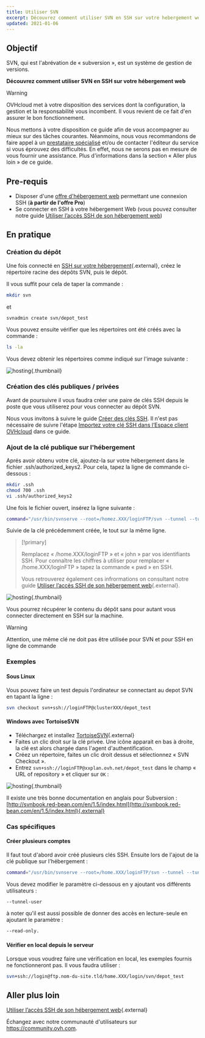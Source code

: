 ```yaml
---
title: Utiliser SVN
excerpt: Découvrez comment utiliser SVN en SSH sur votre hebergement web
updated: 2021-01-06
---
```


## Objectif

SVN, qui est l'abrévation de « subversion », est un système de gestion de versions. 

**Découvrez comment utiliser SVN en SSH sur votre hébergement web**

> [!warning]
>
> OVHcloud met à votre disposition des services dont la configuration, la gestion et la responsabilité vous incombent. Il vous revient de ce fait d'en assurer le bon fonctionnement.
> 
> Nous mettons à votre disposition ce guide afin de vous accompagner au mieux sur des tâches courantes. Néanmoins, nous vous recommandons de faire appel à un [prestataire spécialisé](https://partner.ovhcloud.com/fr/directory/) et/ou de contacter l'éditeur du service si vous éprouvez des difficultés. En effet, nous ne serons pas en mesure de vous fournir une assistance. Plus d'informations dans la section « Aller plus loin » de ce guide.
> 

## Pre-requis

- Disposer d'une [offre d'hébergement web](https://www.ovhcloud.com/fr/web-hosting/) permettant une connexion SSH (**à partir de l'offre Pro**)
- Se connecter en SSH à votre hébergement Web (vous pouvez consulter notre guide [Utiliser l’accès SSH de son hébergement web](/pages/web_cloud/web_hosting/ssh_on_webhosting))

## En pratique

### Création du dépôt

Une fois connecté en [SSH sur votre hébergement](/pages/web_cloud/web_hosting/ssh_on_webhosting){.external}, créez le répertoire racine des dépôts SVN, puis le dépôt.

Il vous suffit pour cela de taper la commande :

```bash
mkdir svn
```

et

```bash
svnadmin create svn/depot_test
```

Vous pouvez ensuite vérifier que les répertoires ont été créés avec la commande :

```bash
ls -la
```

Vous devez obtenir les répertoires comme indiqué sur l'image suivante :

![hosting](images/3078.png){.thumbnail}

### Création des clés publiques / privées

Avant de poursuivre il vous faudra créer une paire de clés SSH depuis le poste que vous utiliserez pour vous connecter au dépôt SVN.

Nous vous invitons à suivre le guide [Créer des clés SSH](/pages/public_cloud/compute/public-cloud-first-steps#etape-1-creer-des-cles-ssh). Il n'est pas nécessaire de suivre l'étape [Importez votre clé SSH dans l’Espace client OVHcloud](/pages/public_cloud/compute/public-cloud-first-steps#etape-1-creer-des-cles-ssh/#importez-votre-cle-ssh-dans-lespace-client-ovhcloud) dans ce guide.

### Ajout de la clé publique sur l'hébergement

Aprés avoir obtenu votre clé, ajoutez-la sur votre hébergement dans le fichier .ssh/authorized_keys2. Pour cela, tapez la ligne de commande ci-dessous :

```bash
mkdir .ssh
chmod 700 .ssh
vi .ssh/authorized_keys2
```

Une fois le fichier ouvert, insérez la ligne suivante :

```bash
command="/usr/bin/svnserve --root=/homez.XXX/loginFTP/svn --tunnel --tunnel-user=john",no-port-forwarding,no-agent-forwarding,no-X11-forwarding,no-pty
```

Suivie de la clé précédemment créée, le tout sur la même ligne.

> [!primary]
>
> Remplacez « /home.XXX/loginFTP » et « john » par vos identifiants SSH. 
> Pour connaître les chiffres à utiliser pour remplacer « /home.XXX/loginFTP »  tapez la commande « pwd » en SSH.
>
> Vous retrouverez également ces infrormations on consultant notre guide [Utiliser l’accès SSH de son hébergement web](/pages/web_cloud/web_hosting/ssh_on_webhosting){.external}.
> 

![hosting](images/3080.png){.thumbnail}

Vous pourrez récupérer le contenu du dépôt sans pour autant vous connecter directement en SSH sur la machine.

> [!warning]
>
> Attention, une même clé ne doit pas être utilisée pour SVN et pour SSH en
> ligne de commande
> 

### Exemples

#### Sous Linux

Vous pouvez faire un test depuis l'ordinateur se connectant au depot SVN en tapant la ligne :

```bash
svn checkout svn+ssh://loginFTP@clusterXXX/depot_test
```

#### Windows avec TortoiseSVN

- Téléchargez et installez [TortoiseSVN](https://tortoisesvn.net/downloads.html){.external}
- Faites un clic droit sur la clé privée. Une icône apparait en bas à droite, la clé est alors chargée dans l'agent d'authentification.
- Créez un répertoire, faites un clic droit dessus et sélectionnez « SVN Checkout ». 
- Entrez `svn+ssh://loginFTP@xxplan.ovh.net/depot_test` dans le champ « URL of repository » et cliquer sur `OK` :

![hosting](images/3081.png){.thumbnail}

Il existe une très bonne documentation en anglais pour Subversion : [http://svnbook.red-bean.com/en/1.5/index.html](http://svnbook.red-bean.com/en/1.5/index.html){.external}

### Cas spécifiques

#### Créer plusieurs comptes

Il faut tout d'abord avoir créé plusieurs clés SSH. Ensuite lors de l'ajout de la clé publique sur l'hébergement :

```bash
command="/usr/bin/svnserve --root=/home.XXX/loginFTP/svn --tunnel --tunnel-user=marc",no-port-forwarding,no-agent-forwarding,no-X11-forwarding,no-pty
```

Vous devez modifier le paramètre ci-dessous en y ajoutant vos différents utilisateurs :

```bash
--tunnel-user
```

à noter qu'il est aussi possible de donner des accès en lecture-seule en ajoutant le paramètre :

```bash
--read-only.
```

#### Vérifier en local depuis le serveur

Lorsque vous voudrez faire une vérification en local, les exemples fournis ne fonctionneront pas. Il vous faudra utiliser :

```bash
svn+ssh://login@ftp.nom-du-site.tld/home.XXX/login/svn/depot_test
```

## Aller plus loin

[Utiliser l’accès SSH de son hébergement web](/pages/web_cloud/web_hosting/ssh_on_webhosting){.external}

Échangez avec notre communauté d'utilisateurs sur <https://community.ovh.com>.
